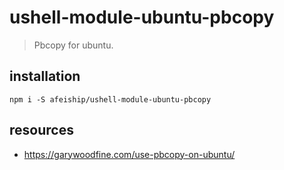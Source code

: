 # ushell-module-ubuntu-pbcopy
> Pbcopy for ubuntu.

## installation
```shell
npm i -S afeiship/ushell-module-ubuntu-pbcopy
```

## resources
- https://garywoodfine.com/use-pbcopy-on-ubuntu/